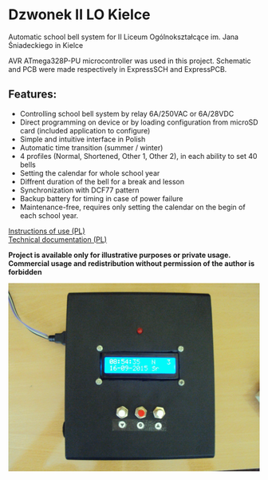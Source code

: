 # Dzwonek II LO Kielce

Automatic school bell system for II Liceum Ogólnokształcące im. Jana Śniadeckiego in Kielce

AVR ATmega328P-PU microcontroller was used in this project. Schematic and PCB were made respectively in ExpressSCH and ExpressPCB.

## Features:

- Controlling school bell system by relay 6A/250VAC or 6A/28VDC
- Direct programming on device or by loading configuration from microSD card (included application to configure)
- Simple and intuitive interface in Polish
- Automatic time transition (summer / winter)
- 4 profiles (Normal, Shortened, Other 1, Other 2), in each ability to set 40 bells
- Setting the calendar for whole school year
- Diffrent duration of the bell for a break and lesson
- Synchronization with DCF77 pattern
- Backup battery for timing in case of power failure
- Maintenance-free, requires only setting the calendar on the begin of each school year.

[Instructions of use (PL)](https://szymonkatra.github.io/data/project/dzwonekiilokielce/doc/instrukcja_uzytkowa.html)  
[Technical documentation (PL)](https://szymonkatra.github.io/data/project/dzwonekiilokielce/doc/dokumentacja_techniczna.html)

**Project is available only for illustrative purposes or private usage.**  
**Commercial usage and redistribution without permission of the author is forbidden**

![Photo](photos/photo_1.JPG)
